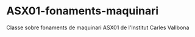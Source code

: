 # ASX01-fonaments-maquinari
Classe sobre fonaments de maquinari ASX01 de l'Institut Carles Vallbona
